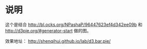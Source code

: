 说明
======

这个是结合 http://bl.ocks.org/NPashaP/96447623ef4d342ee09b 和 http://d3pie.org/#generator-start 做的图。

效果地址： http://shenqihui.github.io/lab/d3.bar.pie/